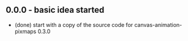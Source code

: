 
## 0.0.0 - basic idea started
* (done) start with a copy of the source code for canvas-animation-pixmaps 0.3.0

